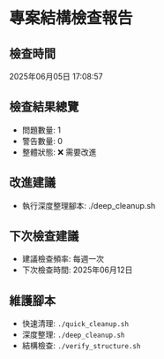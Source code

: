 # 專案結構檢查報告

## 檢查時間
2025年06月05日 17:08:57

## 檢查結果總覽
- 問題數量: 1
- 警告數量: 0
- 整體狀態: ❌ 需要改進

## 改進建議
- 執行深度整理腳本: ./deep_cleanup.sh

## 下次檢查建議
- 建議檢查頻率: 每週一次
- 下次檢查時間: 2025年06月12日

## 維護腳本
- 快速清理: `./quick_cleanup.sh`
- 深度整理: `./deep_cleanup.sh`
- 結構檢查: `./verify_structure.sh`
